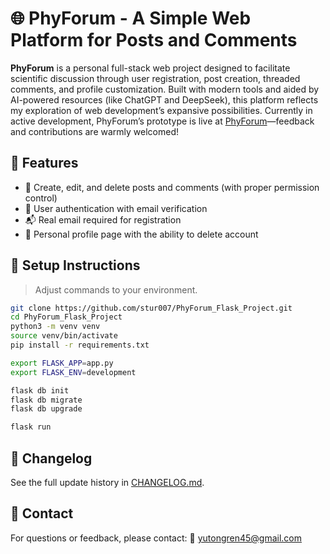 # 🌐 PhyForum - A Simple Web Platform for Posts and Comments

**PhyForum** is a personal full-stack web project designed to facilitate scientific discussion through user registration, post creation, threaded comments, and profile customization. Built with modern tools and aided by AI-powered resources (like ChatGPT and DeepSeek), this platform reflects my exploration of web development’s expansive possibilities. Currently in active development, PhyForum’s prototype is live at [PhyForum](https://phyforum.onrender.com/)—feedback and contributions are warmly welcomed!

## 🚀 Features

- 📝 Create, edit, and delete posts and comments (with proper permission control)
- 🔐 User authentication with email verification
- 📬 Real email required for registration
- 👤 Personal profile page with the ability to delete account

## 🧪 Setup Instructions

> Adjust commands to your environment.

```bash
git clone https://github.com/stur007/PhyForum_Flask_Project.git
cd PhyForum_Flask_Project
python3 -m venv venv
source venv/bin/activate
pip install -r requirements.txt

export FLASK_APP=app.py
export FLASK_ENV=development

flask db init
flask db migrate
flask db upgrade

flask run
```
## 📄 Changelog
See the full update history in [CHANGELOG.md](./CHANGELOG.md).

## 📮 Contact
For questions or feedback, please contact:
📧 [yutongren45@gmail.com](mailto:yutongren45@gmail.com)